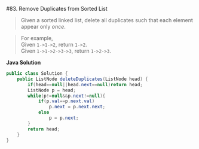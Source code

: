 #83. Remove Duplicates from Sorted List


>Given a sorted linked list, delete all duplicates such that each element appear only <i>once</i>.

>For example,<br />
Given <code>1->1->2</code>, return <code>1->2</code>.<br />
Given <code>1->1->2->3->3</code>, return <code>1->2->3</code>.


**Java Solution**
```java
public class Solution {
    public ListNode deleteDuplicates(ListNode head) {
        if(head==null||head.next==null)return head;
        ListNode p = head;
        while(p!=null&&p.next!=null){
            if(p.val==p.next.val)
                p.next = p.next.next;
            else
                p = p.next;
        }
        return head;
    }
}
```
